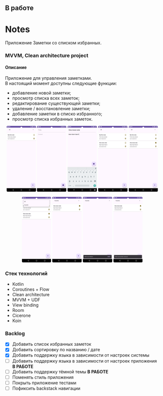 ## В работе

# Notes
Приложение Заметки со списком избранных.

### MVVM, Clean architecture project

#### Описание

Приложение для управления заметками.  
В настоящий момент доступны следующие функции:
  
  - добавление новой заметки;
  - просмотр списка всех заметок;
  - редактирование существующей заметки;
  - удаление / восстановление заметки;
  - добавление заметки в списко избранного;
  - просмотр списка избранных заметок.

<p  align="center" >  
    <img src="./screenshots/Screenshot_20231220_164713.png" alt="notes_list_screen" width="19%" height="auto">
    <img src="./screenshots/Screenshot_20231220_164734.png" alt="new_note_screen" width="19%" height="auto">
    <img src="./screenshots/Screenshot_20231220_164759.png" alt="new_note_screen" width="19%" height="auto">
    <img src="./screenshots/Screenshot_20231220_164814.png" alt="notes_list_screen" width="19%" height="auto">
    <img src="./screenshots/Screenshot_20231220_164838.png" alt="notes_list_screen" width="19%" height="auto">
  </p>
  
  <p align="center"> 
    <img src="./screenshots/Screenshot_20231220_164910.png" alt="add_note_to_favorite_list" width="19%" height="auto">
    <img src="./screenshots/Screenshot_20231220_164929.png" alt="delete_note" width="19%" height="auto">
    <img src="./screenshots/Screenshot_20231220_164952.png" alt="restore_deletion" width="19%" height="auto">
    <img src="./screenshots/Screenshot_20231220_165018.png" alt="restore_deletion" width="19%" height="auto">
</p>


### Стек технологий
- Kotlin
- Coroutines + Flow
- Clean architecture
- MVVM + UDF
- View binding
- Room
- Cicerone
- Koin

### Backlog

- [x] Добавить список избранных заметок
- [x] Добавить сортировку по названию / дате
- [x] Добавить поддержку языка в зависимости от настроек системы
- [ ] Добавить поддержку языка в зависимости от настроек приложения __В РАБОТЕ__
- [ ] Добавить поддержку тёмной темы __В РАБОТЕ__
- [ ] Поменять стиль приложения
- [ ] Покрыть приложение тестами
- [ ] Пофиксить backstack навигации
